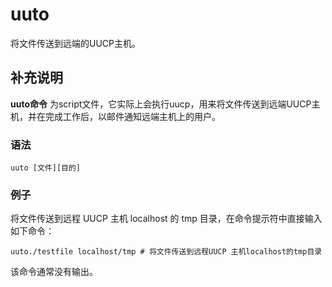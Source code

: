 uuto
===

将文件传送到远端的UUCP主机。

## 补充说明

**uuto命令** 为script文件，它实际上会执行uucp，用来将文件传送到远端UUCP主机，并在完成工作后，以邮件通知远端主机上的用户。

### 语法

```shell
uuto [文件][目的]
```


### 例子

将文件传送到远程 UUCP 主机 localhost 的 tmp 目录，在命令提示符中直接输入如下命令：

```shell
uuto./testfile localhost/tmp # 将文件传送到远程UUCP 主机localhost的tmp目录
```

该命令通常没有输出。

<!-- Linux命令行搜索引擎：https://jaywcjlove.github.io/linux-command/ -->